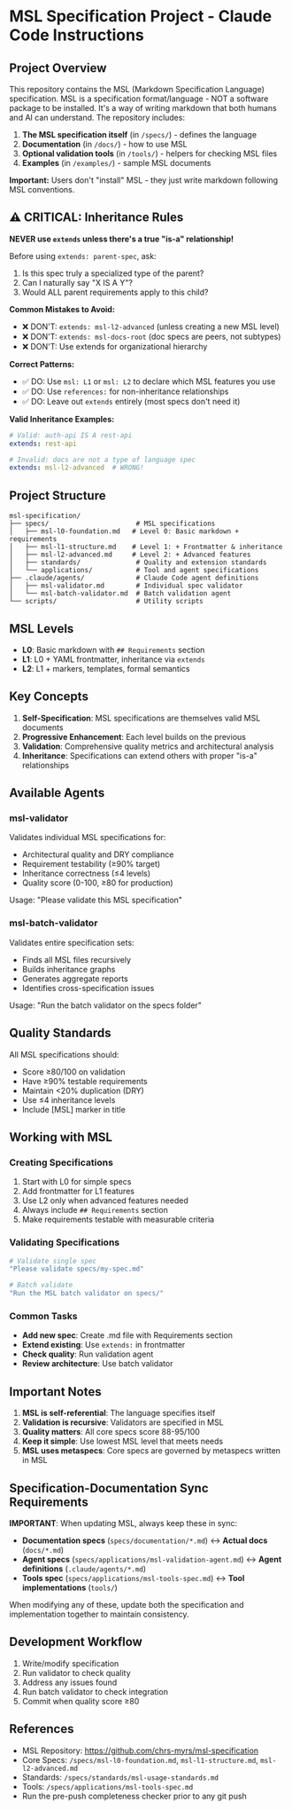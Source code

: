 # MSL Specification Project - Claude Code Instructions

## Project Overview
This repository contains the MSL (Markdown Specification Language) specification. MSL is a specification format/language - NOT a software package to be installed. It's a way of writing markdown that both humans and AI can understand. The repository includes:

1. **The MSL specification itself** (in `/specs/`) - defines the language
2. **Documentation** (in `/docs/`) - how to use MSL
3. **Optional validation tools** (in `/tools/`) - helpers for checking MSL files
4. **Examples** (in `/examples/`) - sample MSL documents

**Important:** Users don't "install" MSL - they just write markdown following MSL conventions.

## ⚠️ CRITICAL: Inheritance Rules

**NEVER use `extends` unless there's a true "is-a" relationship!**

Before using `extends: parent-spec`, ask:
1. Is this spec truly a specialized type of the parent?
2. Can I naturally say "X IS A Y"?
3. Would ALL parent requirements apply to this child?

**Common Mistakes to Avoid:**
- ❌ DON'T: `extends: msl-l2-advanced` (unless creating a new MSL level)
- ❌ DON'T: `extends: msl-docs-root` (doc specs are peers, not subtypes)
- ❌ DON'T: Use extends for organizational hierarchy

**Correct Patterns:**
- ✅ DO: Use `msl: L1` or `msl: L2` to declare which MSL features you use
- ✅ DO: Use `references:` for non-inheritance relationships
- ✅ DO: Leave out `extends` entirely (most specs don't need it)

**Valid Inheritance Examples:**
```yaml
# Valid: auth-api IS A rest-api
extends: rest-api

# Invalid: docs are not a type of language spec
extends: msl-l2-advanced  # WRONG!
```

## Project Structure
```
msl-specification/
├── specs/                      # MSL specifications
│   ├── msl-l0-foundation.md   # Level 0: Basic markdown + requirements
│   ├── msl-l1-structure.md    # Level 1: + Frontmatter & inheritance
│   ├── msl-l2-advanced.md     # Level 2: + Advanced features
│   ├── standards/              # Quality and extension standards
│   └── applications/           # Tool and agent specifications
├── .claude/agents/             # Claude Code agent definitions
│   ├── msl-validator.md        # Individual spec validator
│   └── msl-batch-validator.md  # Batch validation agent
└── scripts/                    # Utility scripts
```

## MSL Levels
- **L0**: Basic markdown with `## Requirements` section
- **L1**: L0 + YAML frontmatter, inheritance via `extends`
- **L2**: L1 + markers, templates, formal semantics

## Key Concepts
1. **Self-Specification**: MSL specifications are themselves valid MSL documents
2. **Progressive Enhancement**: Each level builds on the previous
3. **Validation**: Comprehensive quality metrics and architectural analysis
4. **Inheritance**: Specifications can extend others with proper "is-a" relationships

## Available Agents

### msl-validator
Validates individual MSL specifications for:
- Architectural quality and DRY compliance
- Requirement testability (≥90% target)
- Inheritance correctness (≤4 levels)
- Quality score (0-100, ≥80 for production)

Usage: "Please validate this MSL specification"

### msl-batch-validator  
Validates entire specification sets:
- Finds all MSL files recursively
- Builds inheritance graphs
- Generates aggregate reports
- Identifies cross-specification issues

Usage: "Run the batch validator on the specs folder"

## Quality Standards
All MSL specifications should:
- Score ≥80/100 on validation
- Have ≥90% testable requirements
- Maintain <20% duplication (DRY)
- Use ≤4 inheritance levels
- Include [MSL] marker in title

## Working with MSL

### Creating Specifications
1. Start with L0 for simple specs
2. Add frontmatter for L1 features
3. Use L2 only when advanced features needed
4. Always include `## Requirements` section
5. Make requirements testable with measurable criteria

### Validating Specifications
```bash
# Validate single spec
"Please validate specs/my-spec.md"

# Batch validate
"Run the MSL batch validator on specs/"
```

### Common Tasks
- **Add new spec**: Create .md file with Requirements section
- **Extend existing**: Use `extends:` in frontmatter
- **Check quality**: Run validation agent
- **Review architecture**: Use batch validator

## Important Notes
1. **MSL is self-referential**: The language specifies itself
2. **Validation is recursive**: Validators are specified in MSL
3. **Quality matters**: All core specs score 88-95/100
4. **Keep it simple**: Use lowest MSL level that meets needs
5. **MSL uses metaspecs**: Core specs are governed by metaspecs written in MSL

## Specification-Documentation Sync Requirements
**IMPORTANT**: When updating MSL, always keep these in sync:
- **Documentation specs** (`specs/documentation/*.md`) ↔️ **Actual docs** (`docs/*.md`)
- **Agent specs** (`specs/applications/msl-validation-agent.md`) ↔️ **Agent definitions** (`.claude/agents/*.md`)  
- **Tools spec** (`specs/applications/msl-tools-spec.md`) ↔️ **Tool implementations** (`tools/`)

When modifying any of these, update both the specification and implementation together to maintain consistency.

## Development Workflow
1. Write/modify specification
2. Run validator to check quality
3. Address any issues found
4. Run batch validator to check integration
5. Commit when quality score ≥80

## References
- MSL Repository: https://github.com/chrs-myrs/msl-specification
- Core Specs: `/specs/msl-l0-foundation.md`, `msl-l1-structure.md`, `msl-l2-advanced.md`
- Standards: `/specs/standards/msl-usage-standards.md`
- Tools: `/specs/applications/msl-tools-spec.md`
- Run the pre-push completeness checker prior to any git push